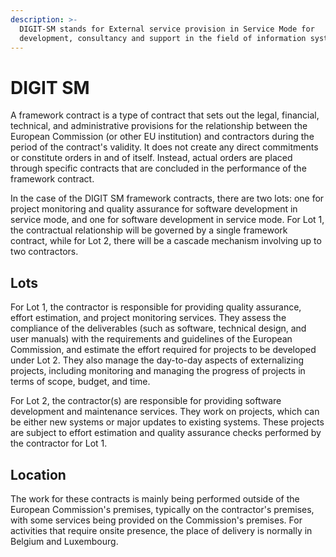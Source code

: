 ```yaml
---
description: >-
  DIGIT-SM stands for External service provision in Service Mode for
  development, consultancy and support in the field of information systems.
---
```


# DIGIT SM

A framework contract is a type of contract that sets out the legal, financial, technical, and administrative provisions for the relationship between the European Commission (or other EU institution) and contractors during the period of the contract's validity. It does not create any direct commitments or constitute orders in and of itself. Instead, actual orders are placed through specific contracts that are concluded in the performance of the framework contract.

In the case of the DIGIT SM framework contracts, there are two lots: one for project monitoring and quality assurance for software development in service mode, and one for software development in service mode. For Lot 1, the contractual relationship will be governed by a single framework contract, while for Lot 2, there will be a cascade mechanism involving up to two contractors.

## Lots

For Lot 1, the contractor is responsible for providing quality assurance, effort estimation, and project monitoring services. They assess the compliance of the deliverables (such as software, technical design, and user manuals) with the requirements and guidelines of the European Commission, and estimate the effort required for projects to be developed under Lot 2. They also manage the day-to-day aspects of externalizing projects, including monitoring and managing the progress of projects in terms of scope, budget, and time.

For Lot 2, the contractor(s) are responsible for providing software development and maintenance services. They work on projects, which can be either new systems or major updates to existing systems. These projects are subject to effort estimation and quality assurance checks performed by the contractor for Lot 1.

## Location

The work for these contracts is mainly being performed outside of the European Commission's premises, typically on the contractor's premises, with some services being provided on the Commission's premises. For activities that require onsite presence, the place of delivery is normally in Belgium and Luxembourg.
